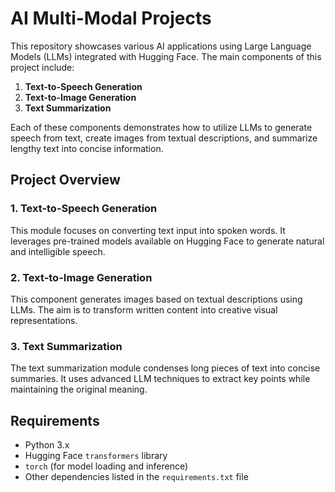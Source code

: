 # AI Multi-Modal Projects

This repository showcases various AI applications using Large Language Models (LLMs) integrated with Hugging Face. The main components of this project include:

1. **Text-to-Speech Generation**
2. **Text-to-Image Generation**
3. **Text Summarization**

Each of these components demonstrates how to utilize LLMs to generate speech from text, create images from textual descriptions, and summarize lengthy text into concise information.

## Project Overview

### 1. **Text-to-Speech Generation**
This module focuses on converting text input into spoken words. It leverages pre-trained models available on Hugging Face to generate natural and intelligible speech.

### 2. **Text-to-Image Generation**
This component generates images based on textual descriptions using LLMs. The aim is to transform written content into creative visual representations.

### 3. **Text Summarization**
The text summarization module condenses long pieces of text into concise summaries. It uses advanced LLM techniques to extract key points while maintaining the original meaning.

## Requirements

- Python 3.x
- Hugging Face `transformers` library
- `torch` (for model loading and inference)
- Other dependencies listed in the `requirements.txt` file
```

